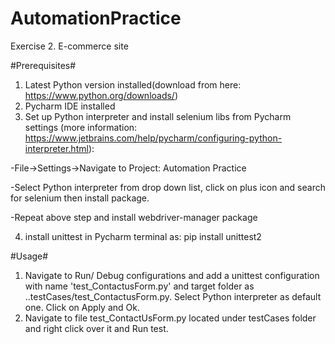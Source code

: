 # AutomationPractice
Exercise 2. E-commerce site

#Prerequisites#

1. Latest Python version installed(download from here: https://www.python.org/downloads/)
2. Pycharm IDE installed
3. Set up Python interpreter and install selenium libs from Pycharm settings (more information: https://www.jetbrains.com/help/pycharm/configuring-python-interpreter.html):

 -File->Settings->Navigate to Project: Automation Practice
 
 -Select Python interpreter from drop down list, click on plus icon and search for selenium then install package.
 
 -Repeat above step and install webdriver-manager package
 
4. install unittest in Pycharm terminal as: pip install unittest2

#Usage#

1. Navigate to Run/ Debug configurations and add a unittest configuration with name 'test_ContactusForm.py' and target folder as ..testCases/test_ContactusForm.py. Select Python interpreter as default one. Click on Apply and Ok.
2. Navigate to file test_ContactUsForm.py located under testCases folder and right click over it and Run test.

 
 




